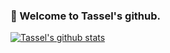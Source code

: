 ### 👋 Welcome to Tassel's github.

[![Tassel's github stats](https://github-readme-stats.vercel.app/api?username=tasselx)](https://github.com/anuraghazra/github-readme-stats) 


